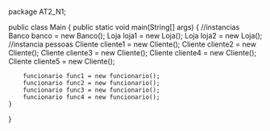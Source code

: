package AT2_N1;

public class Main {
	public static void main(String[] args) {
		//instancias
		Banco banco = new Banco();
		Loja loja1 = new Loja();
		Loja loja2 = new Loja();
		//instancia pessoas
		Cliente cliente1 = new Cliente();
		Cliente cliente2 = new Cliente();
		Cliente cliente3 = new Cliente();
		Cliente cliente4 = new Cliente();
		Cliente cliente5 = new Cliente();
		
		funcionario func1 = new funcionario();
		funcionario func2 = new funcionario();
		funcionario func3 = new funcionario();
		funcionario func4 = new funcionario();
	}
}
